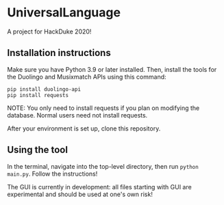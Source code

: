 # UniversalLanguage
A project for HackDuke 2020!

## Installation instructions

Make sure you have Python 3.9 or later installed. 
Then, install the tools for the Duolingo and Musixmatch APIs using this command:

```angular2html
pip install duolingo-api
pip install requests
```

NOTE: You only need to install requests if you plan on modifying the database.
Normal users need not install requests.

After your environment is set up, clone this repository.

## Using the tool

In the terminal, navigate into the top-level directory, then run `python main.py`. 
Follow the instructions!

The GUI is currently in development: all files starting with GUI are experimental and should be used at one's own risk!
